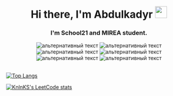 <h1 align="center">Hi there, I'm Abdulkadyr 
<img src="https://github.com/blackcater/blackcater/raw/main/images/Hi.gif" height="32"/></h1>
<h3 align="center">I'm School21 and MIREA student.</h3>
<div align="center">
  <img src="https://img.shields.io/badge/go-%2300ADD8.svg?style=for-the-badge&logo=go&logoColor=white" alt="альтернативный текст"> 
  <img src="https://img.shields.io/badge/c-%2300599C.svg?style=for-the-badge&logo=c&logoColor=white" alt="альтернативный текст">
  <img src="https://img.shields.io/badge/postgres-%23316192.svg?style=for-the-badge&logo=postgresql&logoColor=white" alt="альтернативный текст">
  <img src="https://img.shields.io/badge/docker-%230db7ed.svg?style=for-the-badge&logo=docker&logoColor=white" alt="альтернативный текст">
  <img src="https://img.shields.io/badge/GoLand-0f0f0f?&style=for-the-badge&logo=goland&logoColor=white" alt="альтернативный текст">
  <img src="https://img.shields.io/badge/Visual%20Studio%20Code-0078d7.svg?style=for-the-badge&logo=visual-studio-code&logoColor=white" alt="альтернативный текст">
</div>
</br>

[![Top Langs](https://github-readme-stats.vercel.app/api/top-langs/?username=Abdulkadyr1&layout=compact)](https://github.com/anuraghazra/github-readme-stats)

[![KnlnKS's LeetCode stats](https://leetcode-stats-six.vercel.app/api?username=Ridak_11&theme=dark)](https://github.com/KnlnKS/leetcode-stats)
